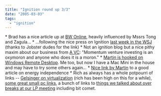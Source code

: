 ```yaml
---
title: "Ignition round up 3/3"
date: "2005-03-03"
tags: 
  - "ignition"
---
```


\* Brad has a nice article up at [BW Online](http://www.businessweek.com/technology/content/mar2005/tc2005033_6414.htm), heavily influenced by Mssrs Tong and Zagula... \* ...following the nice press on Ignition [last week in the WSJ](http://jobster.blogs.com/blog_dot_jobster_dot_com/2005/02/shout_out_to_ig.html) (thanks to Jobster dudes for the link) \* Not an ignition blog but a nice pithy maxim about our business from [A VC](http://avc.blogs.com/a_vc/2005/03/vc_cliche_of_th.html): "Momentum venture investing is an oxymoron and anyone who does it is a moron." \* [Martin is hooked on Windows Remote Desktop](http://www.martinandalex.com/blog/archives/2005/02/microsoft_remot.html). Me too, but now I have a Mac Mini in the house and may have to try some others again... \* [Nice link by Martin](http://www.martinandalex.com/blog/archives/2005/02/declaring_energ.html) to a good article on energy independence \* Rich as always has a whole potpourri of links -- [Gelsinger on virtualization](http://www.geekfishing.net/consumer/pcs/2005/03/02/intel_virtualization_technology.html) (rich has been high on this for a while), [some great small pc links](http://www.geekfishing.net/consumer/pcs/2005/03/01/mocha_p4_5043.html), a bunch of links to [things we talked about over breaks at our LP meeting](http://www.geekfishing.net/online/blogs/2005/03/01/lp_meeting_urls.html) including bit comet.
